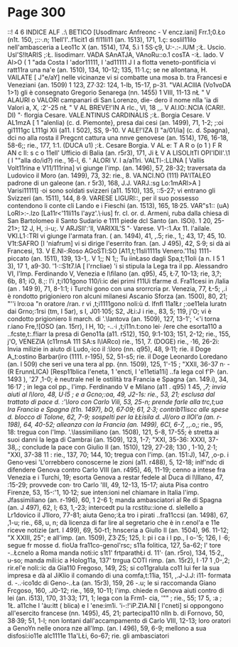 # Page 300

::! 4 6 INDICE ALF .:\ BETICO [Usodlmarc Anfreonc - V encz.iani] Frr.1;0.Ło (n1t. 150, ;::·.n; 11ell'l'..f1icit1 di fl11li11 (an. 1513), 171, 1.ç: soslil11ilo nell'ambasceria a Leo11c X (an. 1514), 174, 5.ì 1 5S·ç9, U:-.:-.lUM ;:Ł. Uscio. Usl'S!ltARIS ;:Ł. lisodimarr. VADA SAnATJA, VAnoRu::o.1 cosTA -:Ł. lado. V Al>O ( 1 "ada Costa I 'ador11111, I 'ad11111 J I a flotta veneto-pontificia vi ratt11ra una na\'e (an. 1510), 134, 10-12; 135, 11·1.ç; se ne allontana, H. VAILATE [ J"e/aY] nelle vicinanze vi si combatte una mosa b. tra Francesi e Veneziani {an. 1509) 1 123, Z7·32: 124, 1-lb, 15-17, p-31. "VAI.AClllA (Vo1voDA 1>1) gli è consegnato Gregorio Senarega (nn. 1455) 1 VIII, 11-13 nŁ " V ALAURI o VALORI campanari di San Lorenzo, die- dero il nome nlla \'ia di Valori a, X, :2'-25 nŁ " V AL BREVE!'IN A rlc., VI, 18 ,,. V Al.IO:.NCIA (CARI!. DI) "· florgia Cesare. VALE.NTINUS CARDINALIS ;:Ł. Borgia Cesare. V AL1mzA [ 1 "alenlia) (c. d. Piemonte}, presa dai cesi (an. 1499), 71, 1-2; ;:oi gi1111gc L111gi Xli (a11. I 502), SS, 9-10. V ALE!'IZA [I "a/01/ia] (c. d. Spagna), dci no alla rosta il Pregcnt cattura una nnve genovese (an. 1514), 176, 16-18, 58-6;; rie., 177, 1:1. (DUCA u1) ;:Ł. Cesare Borgia. V AL e: T A R o (o 1 ) F R AN c Il: s c o 11ell' Ufficio di Balia (an. r5r3), 171, Ji Ł V A LISOLltTl OPI'IDlI'.\1 ( I ""alla do/id?) rie., 16-l, 6. \' ALORl V. I a/a11ri. VALTl-:LLINA [ Vallis Volt11rina e V11/111rina] vi giunge l'imp. (an. 1496), 57, 28-32; traversata da Ludovico il Moro (an. 1499), 73, 32: rie., 8. VA.NCl.NO (111) PA'lTALEO padrone di un galeone (an. r 5r3), 168, J.J. VARJ.:sg Lo:1mARl>A ] Varisi11111] ·oi sono soldati svizzeri (a11. 1510), 135, ::5-27; vi entrano gli Svizzeri (an. 1511), 144, 8·9. VARESE LIGURI::, per il suo possesso contendono li conte cli Lando e i Fieschi (an. 1513), 165, 18·25. VAR"s1:: (uA) LoRl>:-.lzo [La11r<'11li11s l'ayz'.\·ius] fr. cl. or. d. Armeni, ruba dalla chiesa di San Bartolomeo il Santo Sudario e 1111 piede dcl Santo (an. lSOi). 1 20, 25-21>; 12 J, H, :i-u;. V ARJSll':'ll, VARIXlL'S "· Varese. V1-:1.Ax 11. l'ailale. VKI.L1·:TRI vi giunge l'armata fran. ( an. 1494), 41, ,.5; rie., 1,; 43, 17; 45, 10. V1t:SAFRO [I 'niafrum] vi si dirige l'eserrito fran. (an. J 495), 42, S·9; si dà ai Francesi, 13. V E.Nl-:Roso AGoSTl:SO [A11,t;11sli1111s Venero.'11s) 1111- piccato (an. 1511), 139, 13-1,. V 1;; N 1;; Tu iinŁaso dagli Spa,t;11oli (a n. I 5 1 3), 17 1, a9-30. \'1·::S1t7.lA [ l'rncliae) \'i si stipula la Lega tra il pp. Alessandro VI, l'lmp. Ferdinando V, Venezia e l\filano (an. q95), 45, Ł·7, 10-13; rie, 3,?; 6b, 81; iO, 8.;: l'i ,t;i101gono 110/i:ic dei primi f11Ui tfarme d. Fra11cesi in /lalia (an . 149 9), 71, 8-1:1; i Turchi gono con una srorrcria pr. Venezia, 77, Ł-5; ,.i è rondotto prigioniero ron alcuni milanesi Ascanio Sforza (an. 1500), 80, 21; "''i lro:oa "n oratore /ran. r vi ,t;i1111gono noli:ù d. lfnfl 11a1Łr ;:oe11ela luratn dai Grno;:1rsi (tm, I 5ar), s I, J01·105; S2, JŁi:J i rie., 83, 5; 119, j'O; vi è condotto prigioniero li march. di '.\lantova (an. 1509), 127, 13-1'; '<'i torna r.iano Fre,![OSO (an. 15rr), I H, 10; -..·i ,t;i11n.t:ono lei· /ere che esorta110 a ..fcste,t:.f!iarr la presa di Geno11a (a11. r512), 150, 9:1-103; 151, 2-12; rie., 155, j'O, VENEZIA (c11rnsA 111 SA:s l\IARco) rie., 151, 7. (DOGE) rie., ·16, 26-2i: Invia milizie in aiuto di Ludo,·ico il :\loro (nn. q95), 48, 9·11; rie. il Doge A_t:ostino Barbar(iro (1111. r-195), 52, 51-s5; rie. il Doge Leonardo Loredano (an. l 509) che seri ve una tera al pp. {nn. 1509), 125, 1'-15 ; "XXll, 36-37 n· - (R ErunnLICA) [Resp11blica l'eneta, 1 'encti, I 'e11etia11i] ..fa lega col f'P· (an. 1493 ), '27 ,1-0; è neutrale nel le ostilità tra Francia e Spagna {an. 149.i), 34, 16·17 ; in lega col pp., l'imp. Ferdinando V e Milano (a11 . q95) 1 45, ,_7; invia aiuti al l\loro, 48, U·l5 ; e a Gcno;:oa, 49, J2-1s: rie., 53, 21; esclusa dal trattato di pace d. :'\loro con Carlo Vili, 53, 25-n; prende farle alla trc,t;ua Ira Francia e Spagna (t1n. 1497), bO, 67·09; 61, 2·3; contrib11iscc alle spese d. blocco di Tolone, 62, 7-9; sospelti per la ŁŁisila d. Jl/oro a llOl'a (an. r-198), 64, 40-52; alleanza con la Francia (an. 1499), 6Cl, 6-7, ,_,.o,; rie., 95, 18: tregua con l'lmp. '.\lassimiliano (an. 1508), 121, 5-8, 17-55; è stretta ai suoi danni la lega di Cambrai (an. 1509), 123, 1-7; "XXI, 35-36: XXXI, 37-38,.; conclude la pace con Giulio II (an. 1510), 129, 27-28; 130 , 1-10, 2·1; "XXI, 37-38 11 : rie., 137, 70; 144, 10; tregua con l'imp. {an. 151:J), 147, ,o-p. i Geno·vesi 'L'orrebbero conoscerne le zioni (a11. r488), 5, 12-18; inlf'ndc di difendere Genova contro Carlo VIII (an. r495), 46, 11-19; cenno a intese fra Venezia e i Turchi, 19; esorta Genova a restar fedele al Duca di l\lllano, 47, :15-29; provvede con· tro Carlo \'III, 49, 12-13, 15-17; aiuta Pisa contro Firenze, 53, 15-:'1, 10·12; sue inten:ioni nel chiamare in Italia l'imp. Jfassimiliano (an. r-196), 60, 1 2-6 1; manda ambasciatori al Re di Spagna (an. J 497), 62, I; 63, 1,-23; intercedt pu la rcstitu::ione d. slellello a Lr1dovico il J1loro, 77-81; aiuta Geno;:Ła tro i pirati ..fra11ccsi (an. 1498), 67, ,1-u; rie., 68, u, n; dà licenza di far lire al segretario che è in r.enol'a e 11e riceve notizie (art. I 499), 69, 50-t1; hnsceria a Giullo II (an. 1504), 96. 11-12; "X XXIII, 25"; e all'imp. (an. 1509), Z3·Z5; 125, I: pi i ca i I pp., I o-'5; 126, I ·6; segue fr mosse d. fioUa fra11co-genol'rsc; s11a folitica, 127, 5a-62; I' tore -..Łcnelo a Roma manda noti:ic s1t1' frtparathŁi d. 11'· (an. r5ro), 134, 15·2,, u-so; manda mili:ic a Holog11a, 137' trrgua COTI rimp. (an. 15r2), I ·17 1 ,0-,2; rir.el'e noli::ic da Gia110 Fregoso, 149, 2S; si co11gralula co11 lui fer la sua impresa e dà al JiKlio il comando di una comfa,t:11ia, 151, ,.J-J.J: i11- formata d. -..·ico1dc di Geno-..Ła (an. 15r3), 159, 26 -.u; le si raccomanda Giano Frcgoso, 160, .J0-12; rie., 169, 10-11; l'imp. chiede n Genova aiuti contro di lei (an. i513), 170, 31·33; 171, 1; lega con la Frm1- cia, '"" ; rie., 55; 17 5, :a ; 1Ł. a11che I 'àu:itt ( blica) e I 'ene:im1i. \'i-:!'iP.ZIA.NI [ l'cneti] si oppongono all'esercito francese (nn. 1495), 45, 21; partecipa110 nlln b. di Fornovo, 50, 38·39; 51, 1-l; non lontani dall'accampamento di Carlo VIII, 12-13; loro oratori a GenoYn nelle onora nze all'lmp. (an. l 496), 59, 6-9; mellono a sua disfosi:io11e alc1111e 11a'LŁi, 6o-67; rie. gli ambasciatori